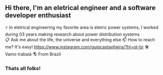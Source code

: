 ## Hi there, I'm an eletrical engineer and a software developer enthusiast

⚡ In eletrical engineering my favorite area is eletric power systems, I worked during 03 years making research about power distribution systems  
📋 Ask me about the life, the universe and everything else
📫 How to reach me? It's easy! https://www.instagram.com/guipcastanheira/?hl=pt-br
🛠️ Vamo trabaiá
🌎 From Brazil
### Thats all folks!
<!--
**guilhermecastanheira/guilhermecastanheira** is a ✨ _special_ ✨ repository because its `README.md` (this file) appears on your GitHub profile.

Here are some ideas to get you started:

- 🔭 I’m currently working on ... 
- 🌱 I’m currently learning ...
- 👯 I’m looking to collaborate on ...
- 🤔 I’m looking for help with ...
- 💬 Ask me about ... 
- 📫 How to reach me: ...
- ⚡ Fun fact: ...
-->
